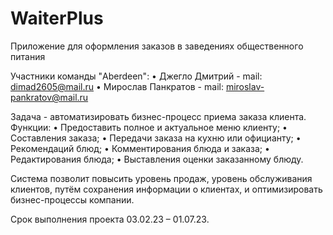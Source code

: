 # WaiterPlus
Приложение для оформления заказов в заведениях общественного питания 

Участники команды "Aberdeen":
  •	Джегло Дмитрий - mail: dimad2605@mail.ru
  •	Мирослав Панкратов - mail: miroslav-pankratov@mail.ru

Задача - автоматизировать бизнес-процесс приема заказа клиента.
  Функции:
    •	Предоставить полное и актуальное меню клиенту;
    •	Составления заказа;
    •	Передачи заказа на кухню или официанту; 
    •	Рекомендаций блюд; 
    •	Комментирования блюда и заказа; 
    •	Редактирования блюда;
    •	Выставления оценки заказанному блюду. 

Система позволит повысить уровень продаж, уровень обслуживания клиентов, путём сохранения информации о клиентах, и оптимизировать бизнес-процессы компании.

Срок выполнения проекта 03.02.23 – 01.07.23.
